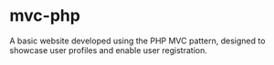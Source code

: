 # mvc-php
A basic website developed using the PHP MVC pattern, designed to showcase user profiles and enable user registration.
